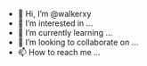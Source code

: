- 👋 Hi, I’m @walkerxy
- 👀 I’m interested in ...
- 🌱 I’m currently learning ...
- 💞️ I’m looking to collaborate on ...
- 📫 How to reach me ...

<!---
walkerxy/walkerxy is a ✨ special ✨ repository because its `README.md` (this file) appears on your GitHub profile.
You can click the Preview link to take a look at your changes.
--->
